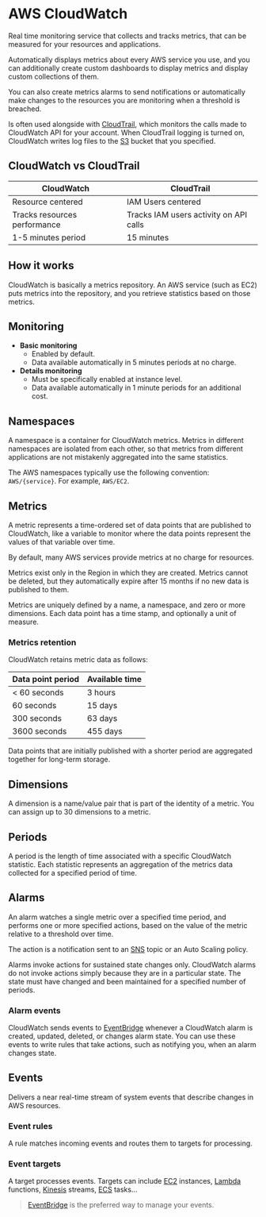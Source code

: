 # AWS CloudWatch

Real time monitoring service that collects and tracks metrics, that can be measured for your resources and applications.

Automatically displays metrics about every AWS service you use, and you can additionally create custom dashboards to display metrics and display custom collections of them.

You can also create metrics alarms to send notifications or automatically make changes to the resources you are monitoring when a threshold is breached.

Is often used alongside with [CloudTrail](CloudTrail.md), which monitors the calls made to CloudWatch API for your account. When CloudTrail logging is turned on, CloudWatch writes log files to the [S3](S3.md) bucket that you specified.

## CloudWatch vs CloudTrail

| CloudWatch                   | CloudTrail                             |
| ---------------------------- | -------------------------------------- |
| Resource centered            | IAM Users centered                     |
| Tracks resources performance | Tracks IAM users activity on API calls |
| 1-5 minutes period           | 15 minutes                             |

## How it works

CloudWatch is basically a metrics repository. An AWS service (such as EC2) puts metrics into the repository, and you retrieve statistics based on those metrics.

## Monitoring

- **Basic monitoring**
    - Enabled by default.
    - Data available automatically in 5 minutes periods at no charge.
- **Details monitoring**
    - Must be specifically enabled at instance level.
    - Data available automatically in 1 minute periods for an additional cost.

## Namespaces

A namespace is a container for CloudWatch metrics. Metrics in different namespaces are isolated from each other, so that metrics from different applications are not mistakenly aggregated into the same statistics.

The AWS namespaces typically use the following convention: `AWS/{service}`. For example, `AWS/EC2`.

## Metrics

A metric represents a time-ordered set of data points that are published to CloudWatch, like a variable to monitor where the data points represent the values of that variable over time.

By default, many AWS services provide metrics at no charge for resources.

Metrics exist only in the Region in which they are created. Metrics cannot be deleted, but they automatically expire after 15 months if no new data is published to them.

Metrics are uniquely defined by a name, a namespace, and zero or more dimensions. Each data point has a time stamp, and optionally a unit of measure.

### Metrics retention

CloudWatch retains metric data as follows:

| Data point period | Available time |
| ----------------- | -------------- |
| < 60 seconds      | 3 hours        |
| 60 seconds        | 15 days        |
| 300 seconds       | 63 days        |
| 3600 seconds      | 455 days       |

Data points that are initially published with a shorter period are aggregated together for long-term storage.

## Dimensions

A dimension is a name/value pair that is part of the identity of a metric. You can assign up to 30 dimensions to a metric.

## Periods

A period is the length of time associated with a specific CloudWatch statistic. Each statistic represents an aggregation of the metrics data collected for a specified period of time.

## Alarms

An alarm watches a single metric over a specified time period, and performs one or more specified actions, based on the value of the metric relative to a threshold over time. 

The action is a notification sent to an [SNS](SNS) topic or an Auto Scaling policy.

Alarms invoke actions for sustained state changes only. CloudWatch alarms do not invoke actions simply because they are in a particular state. The state must have changed and been maintained for a specified number of periods.

### Alarm events

CloudWatch sends events to [EventBridge](EventBridge.md) whenever a CloudWatch alarm is created, updated, deleted, or changes alarm state. You can use these events to write rules that take actions, such as notifying you, when an alarm changes state.

## Events

Delivers a near real-time stream of system events that describe changes in AWS resources.

### Event rules

A rule matches incoming events and routes them to targets for processing.

### Event targets

A target processes events. Targets can include [EC2](EC2.m2) instances, [Lambda](Lambda.md) functions, [Kinesis](Kinesis.md) streams, [ECS](ECS.md) tasks...

> [EventBridge](EventBridge.md) is the preferred way to manage your events.